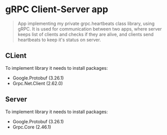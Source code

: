 # gRPC Client-Server app

> App implementing my private grpc.heartbeats class library, using gRPC. It is used for communication between two apps, where server keeps list of clients and checks if they are alive, and clients send heartbeats to keep it's status on server.

## CLient
To implement library it needs to install packages:

- Google.Protobuf (3.26.1)
- Grpc.Net.Client (2.62.0)

## Server
To implement library it needs to install packages:

- Google.Protobuf (3.26.1)
- Grpc.Core (2.46.1)
